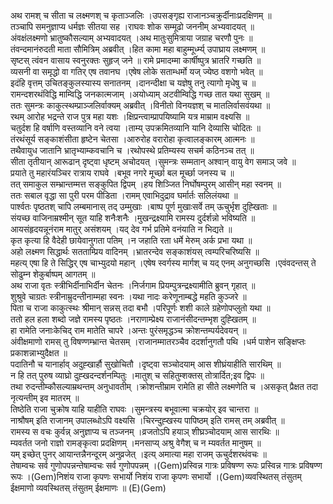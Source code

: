 

  
अथ रामश् च सीता च लक्ष्मणश् च कृताञ्जलिः ।उपसङ्गृह्य राजानञ्चक्रुर्दीनाःप्रदक्षिणम्  ॥   
तञ्चापि समनुज्ञाप्य धर्मज्ञः सीतया सह ।राघवः शोक सम्मूढो जननीम् अभ्यवादयत्  ॥   
अंवक्षंलक्ष्मणो भ्रातुष्कौसल्याम् अभ्यवादयत् ।अथ मातुःसुमित्राया जग्राह चरणौ पुनः  ॥   
तंवन्दमानंरुदती माता सौमित्रिम् अब्रवीत् ।हित कामा महा बाहुम्मूर्ध्म्य् उपाघ्राय लक्ष्मणम्  ॥   
सृष्टस् त्वंवन वासाय स्वनुरक्तः सुहृज् जने  ॥ रामे प्रमादम्मा कार्षीष्पुत्र भ्रातरि गच्छति  ॥   
व्यसनी वा समृद्धो वा गतिर् एष तवानघ ।एषेष लोके सताम्धर्मो यज् ज्येष्ठ वशगो भवेत्  ॥   
इदंहि वृत्तम् उचितङ्कुलस्यास्य सनातनम् ।दानन्दीक्षा च यज्ञेषु तनु त्यागो मृधेषु च  ॥   
रामन्दशरथंविद्धि माम्विद्धि जनकात्मजाम् ।अयोध्याम् अटवीम्विद्धि गच्छ तात यथा सुखम्  ॥   
ततः सुमन्त्रः काकुत्स्थम्प्राञ्जलिर्वाक्यम् अब्रवीत् ।विनीतो विनयज्ञश् च मातलिर्वासवंयथा  ॥   
रथम् आरोह भद्रन्ते राज पुत्र महा यशः ।क्षिप्रन्त्वाम्प्रापयिष्यामि यत्र माम्राम वक्ष्यसि  ॥   
चतुर्दश हि वर्षाणि वस्तव्यानि वने त्वया ।ताम्य् उपक्रमितव्यानि यानि देव्यासि चोदितः  ॥   
तंरथंसूर्य सङ्काशंसीता हृष्टेन चेतसा ।आरुरोह वरारोहा कृत्वालङ्कारम् आत्मनः  ॥   
तथैवायुध जातानि भ्रातृभ्याम्कवचानि च ।रथोपस्थे प्रतिम्यस्य सचर्म कठिनञ्च तत्  ॥   
सीता तृतीयान् आरूढान् दृष्ट्वा धृष्टम् अचोदयत् ।सुमन्त्रः सम्मतान् अश्वान् वायु वेग समाञ् जवे  ॥   
प्रयाते तु महारंयञ्चिर रात्राय राघवे ।बभूव नगरे मूर्च्छा बल मूर्च्छा जनस्य च  ॥   
तत् समाकुल सम्भ्रान्तम्मत्त सङ्कुपित द्विपम् ।हय शिञ्जित निर्घोषम्पुरम् आसीन् महा स्वनम्  ॥   
ततः सबाल वृद्धा सा पुरी परम पीडिता ।रामम् एवाभिदुद्राव घर्मार्तः सलिलंयथा  ॥   
पार्श्वतः पृष्ठतश् चापि लम्बमानास् तद् उम्मुखाः ।बाष्प पूर्ण मुखाःसर्वे तम् ऊचुर्भृश दुह्खिताः  ॥   
संयच्छ वाजिनाम्रश्मीन् सूत याहि शनैःशनैः ।मुखन्द्रक्ष्यामि रामस्य दुर्दर्शन्नो भविष्यति  ॥   
आयसंहृदयन्नूनंराम मातुर् असंशयम् ।यद् देव गर्भ प्रतिमे वनंयाति न भिद्यते  ॥   
कृत कृत्या हि वैदेही छायेवानुगता पतिम् ।न जहाति रता धर्मे मेरुम् अर्क प्रभा यथा  ॥   
अहो लक्ष्मण सिद्धार्थः सतताम्प्रिय वादिनम् ।भ्रातरन्देव सङ्काशंयस् त्वम्परिचरिष्यसि  ॥   
महत्य् एषा हि ते सिद्धिर् एष चाभ्युदयो महान् ।एषेष स्वर्गस्य मार्गश् च यद् एनम् अनुगच्छसि ।एवंवदन्तस् ते सोढुम्न शेकुर्बाष्पम् आगतम्  ॥   
अथ राजा वृतः स्त्रीभिर्दीनाभिर्दीन चेतनः ।निर्जगाम प्रियम्पुत्रन्द्रक्ष्यामीति ब्रुवन् गृहात्  ॥   
शुश्रुवे चाग्रतः स्त्रीनाम्रुदन्तीनाम्महा स्वनः ।यथा नादः करेणूनाम्बद्धे महति कुञ्जरे  ॥   
पिता च राजा काकुत्स्थः श्रीमान् सन्नस् तदा बभौ ।परिपूर्णः शशी काले ग्रहेणोपप्लुतो यथा  ॥   
ततो हल हला शब्दो जज्ञे रामस्य पृष्ठतः ।नराणाम्प्रेक्ष्य राजानंसीदन्तम्भृश दुह्खितम्  ॥   
हा रामेति जनाःकेचिद् राम मातेति चापरे ।अन्तः पुरंसमृद्धञ्च क्रोशन्तम्पर्यदेवयन्  ॥   
अंवीक्षमाणो रामस् तु विषण्णम्भ्रान्त चेतसम् ।राजानम्मातरञ्चैव ददर्शानुगतौ पथि ।धर्म पाशेन सङ्क्षिप्तः प्रकाशन्नाभ्युदैक्षत  ॥   
पदातिनौ च यानार्हाव् अदुह्खार्हौ सुखोचितौ ।दृष्ट्वा सञ्चोदयाम् आस शीघ्रंयाहीति सारथिम्  ॥   
न हि तत् पुरुष व्याघ्रो दुह्खदन्दर्शनम्पितुः ।मातुश् च सहितुम्शक्तस् तोत्रार्दित;इव द्विपः  ॥   
तथा रुदन्तीम्कौसल्याम्रथन्तम् अनुधावतीम् ।क्रोशन्तीम्राम रामेति हा सीते लक्ष्मणेति च ।असकृत् प्रैक्षत तदा नृत्यन्तीम् इव मातरम्  ॥   
तिष्ठेति राजा चुक्रोष याहि याहीति राघवः ।सुमन्त्रस्य बभूवात्मा चक्रयोर् इव चान्तरा  ॥   
नाश्रौषम् इति राजानम् उपालब्धोऽपि वक्ष्यसि ।चिरन्दुह्खस्य पापिष्ठम् इति रामस् तम् अब्रवीत्  ॥   
रामस्य स वचः कुर्वन्न् अनुज्ञाप्य च तञ्जनम् ।व्रजतोऽपि हयाञ् शीघ्रञ्चोदयाम् आस सारथिः  ॥   
म्यवर्तत जनो राज्ञो रामङ्कृत्वा प्रदक्षिणम् ।मनसाप्य् अश्रु वेगैश् च न म्यवर्तत मानुषम्  ॥   
यम् इच्छेत् पुनर् आयान्तन्नैनन्दूरम् अनुव्रजेत् ।इत्य् अमात्या महा राजम् ऊचुर्दशरथंवचः  ॥   
तेषाम्वचः सर्व गुणोपपन्नन्तेषाम्वचः सर्व गुणोपपन्नम् ।(Gem)प्रस्विन्न गात्रः प्रविषण्ण रूपः प्रस्विन्न गात्रः प्रविषण्ण रूपः ।(Gem)निशंय राजा कृपणः सभार्यो निशंय राजा कृपणः सभार्यो ।(Gem)व्यवस्थितस् तंसुतम् ईक्षमाणो व्यवस्थितस् तंसुतम् ईक्षमाणः  ॥ (E)(Gem)  
